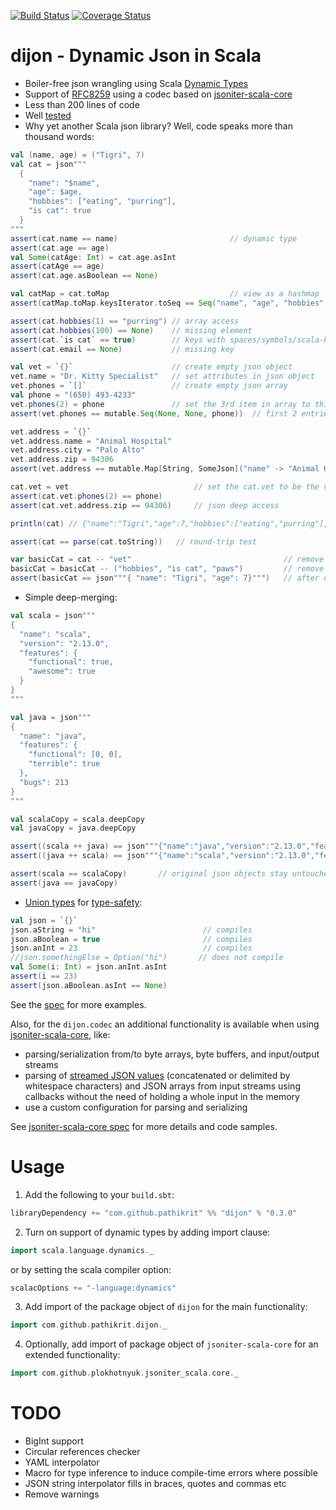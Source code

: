 [![Build Status](https://travis-ci.org/pathikrit/dijon.png?branch=master)](http://travis-ci.org/pathikrit/dijon) [![Coverage Status](https://codecov.io/gh/pathikrit/dijon/branch/master/graph/badge.svg)](https://codecov.io/gh/pathikrit/dijon)

dijon - Dynamic Json in Scala
=====
* Boiler-free json wrangling using Scala [Dynamic Types](https://www.scala-lang.org/api/2.13.0/scala/Dynamic.html)
* Support of [RFC8259](https://tools.ietf.org/html/rfc8259) using a codec based on [jsoniter-scala-core][2] 
* Less than 200 lines of code
* Well [tested][1]
* Why yet another Scala json library? Well, code speaks more than thousand words:

```scala
val (name, age) = ("Tigri", 7)
val cat = json"""
  {
    "name": "$name",
    "age": $age,
    "hobbies": ["eating", "purring"],
    "is cat": true
  }
"""
assert(cat.name == name)                         // dynamic type
assert(cat.age == age)
val Some(catAge: Int) = cat.age.asInt
assert(catAge == age)
assert(cat.age.asBoolean == None)

val catMap = cat.toMap                           // view as a hashmap
assert(catMap.toMap.keysIterator.toSeq == Seq("name", "age", "hobbies", "is cat"))

assert(cat.hobbies(1) == "purring") // array access
assert(cat.hobbies(100) == None)    // missing element
assert(cat.`is cat` == true)        // keys with spaces/symbols/scala-keywords need to be escaped with ticks
assert(cat.email == None)           // missing key

val vet = `{}`                      // create empty json object
vet.name = "Dr. Kitty Specialist"   // set attributes in json object
vet.phones = `[]`                   // create empty json array
val phone = "(650) 493-4233"
vet.phones(2) = phone               // set the 3rd item in array to this phone
assert(vet.phones == mutable.Seq(None, None, phone))  // first 2 entries None

vet.address = `{}`
vet.address.name = "Animal Hospital"
vet.address.city = "Palo Alto"
vet.address.zip = 94306
assert(vet.address == mutable.Map[String, SomeJson]("name" -> "Animal Hospital", "city" -> "Palo Alto", "zip" -> 94306))

cat.vet = vet                            // set the cat.vet to be the vet json object we created above
assert(cat.vet.phones(2) == phone)
assert(cat.vet.address.zip == 94306)     // json deep access

println(cat) // {"name":"Tigri","age":7,"hobbies":["eating","purring"],"is cat":true,"vet":{"name":"Dr. Kitty Specialist","phones":[null,null,"(650) 493-4233"],"address":{"name":"Animal Hospital","city":"Palo Alto","zip":94306}}}

assert(cat == parse(cat.toString))   // round-trip test

var basicCat = cat -- "vet"                                  // remove 1 key
basicCat = basicCat -- ("hobbies", "is cat", "paws")         // remove multiple keys ("paws" is not in cat)
assert(basicCat == json"""{ "name": "Tigri", "age": 7}""")   // after dropping some keys above
```

* Simple deep-merging:
```scala
val scala = json"""
{
  "name": "scala",
  "version": "2.13.0",
  "features": {
    "functional": true,
    "awesome": true
  }
}
"""

val java = json"""
{
  "name": "java",
  "features": {
    "functional": [0, 0],
    "terrible": true
  },
  "bugs": 213
}
"""

val scalaCopy = scala.deepCopy
val javaCopy = java.deepCopy

assert((scala ++ java) == json"""{"name":"java","version":"2.13.0","features":{"functional":[0,0],"terrible":true,"awesome":true},"bugs":213}""")
assert((java ++ scala) == json"""{"name":"scala","version":"2.13.0","features":{"functional": true,"terrible":true,"awesome":true},"bugs":213}""")

assert(scala == scalaCopy)       // original json objects stay untouched after merging
assert(java == javaCopy)
```

* [Union types](src/main/scala/com/github/pathikrit/dijon/UnionType.scala) for [type-safety](src/main/scala/com/github/pathikrit/dijon/package.scala#L11):
```scala
val json = `{}`
json.aString = "hi"                        // compiles
json.aBoolean = true                       // compiles
json.anInt = 23                            // compiles
//json.somethingElse = Option("hi")       // does not compile
val Some(i: Int) = json.anInt.asInt
assert(i == 23)
assert(json.aBoolean.asInt == None)
```

See the [spec][1] for more examples.

Also, for the `dijon.codec` an additional functionality is available when using [jsoniter-scala-core][2], like:
* parsing/serialization from/to byte arrays, byte buffers, and input/output streams
* parsing of [streamed JSON values](https://en.wikipedia.org/wiki/JSON_streaming) (concatenated or delimited by 
  whitespace characters) and JSON arrays from input streams using callbacks without the need of holding a whole input in
  the memory
* use a custom configuration for parsing and serializing  
  
See [jsoniter-scala-core spec][3] for more details and code samples.

Usage
===
1. Add the following to your `build.sbt`:
```scala
libraryDependency += "com.github.pathikrit" %% "dijon" % "0.3.0"
```
2. Turn on support of dynamic types by adding import clause:
```scala
import scala.language.dynamics._
```
or by setting the scala compiler option:
```scala
scalacOptions += "-language:dynamics"
```
3. Add import of the package object of `dijon` for the main functionality:
```scala
import com.github.pathikrit.dijon._
```
4. Optionally, add import of package object of `jsoniter-scala-core` for an extended functionality:
```scala
import com.github.plokhotnyuk.jsoniter_scala.core._
```

TODO
====
* BigInt support
* Circular references checker
* YAML interpolator
* Macro for type inference to induce compile-time errors where possible
* JSON string interpolator fills in braces, quotes and commas etc
* Remove warnings

[1]: src/test/scala/com/github/pathikrit/dijon/DijonSpec.scala
[2]: https://github.com/plokhotnyuk/jsoniter-scala/blob/master/jsoniter-scala-core/src/main/scala/com/github/plokhotnyuk/jsoniter_scala/core/package.scala
[3]: https://github.com/plokhotnyuk/jsoniter-scala/blob/master/jsoniter-scala-core/src/test/scala/com/github/plokhotnyuk/jsoniter_scala/core/PackageSpec.scala
